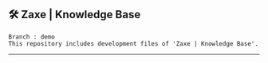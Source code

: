 ## **🛠 Zaxe | Knowledge Base**

```
Branch : demo
This repository includes development files of 'Zaxe | Knowledge Base'.
```

---
